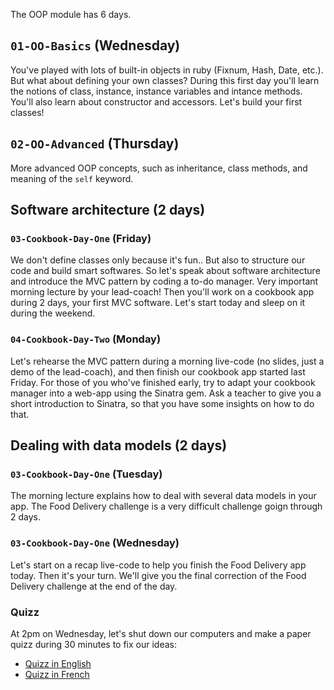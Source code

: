 The OOP module has 6 days.

## `01-OO-Basics` (Wednesday)

You've played with lots of built-in objects in ruby (Fixnum, Hash, Date, etc.). But what about defining your own classes? During this first day you'll learn the notions of class, instance, instance variables and intance methods. You'll also learn about constructor and accessors. Let's build your first classes!

## `02-OO-Advanced` (Thursday)
More advanced OOP concepts, such as inheritance, class methods, and meaning
of the `self` keyword.

## Software architecture (2 days)

### `03-Cookbook-Day-One` (Friday)

We don't define classes only because it's fun.. But also to structure our code and build smart softwares. So let's speak about software architecture and introduce the MVC pattern by coding a to-do manager. Very important morning lecture by your lead-coach! Then you'll work on a cookbook app during 2 days, your first MVC software. Let's start today and sleep on it during the weekend.

### `04-Cookbook-Day-Two` (Monday)

Let's rehearse the MVC pattern during a morning live-code (no slides, just a demo of the lead-coach), and then finish our cookbook app started last Friday. For those of you who've finished early, try to adapt your cookbook manager into a web-app using the Sinatra gem. Ask a teacher to give you a short introduction to Sinatra, so that you have some insights on how to do that.

## Dealing with data models (2 days)

### `03-Cookbook-Day-One` (Tuesday)
The morning lecture explains how to deal with several data models in your app. The Food Delivery challenge is a very difficult challenge goign through 2 days.

### `03-Cookbook-Day-One` (Wednesday)
Let's start on a recap live-code to help you finish the Food Delivery app today. Then it's your turn. We'll give you the final correction of the Food Delivery challenge at the end of the day.

### Quizz

At 2pm on Wednesday, let's shut down our computers and make a paper quizz during 30 minutes to fix our ideas:

- [Quizz in English](https://github.com/lewagon/quizzes/raw/gh-pages/pdf/2-oop-english.pdf)
- [Quizz in French](https://github.com/lewagon/quizzes/raw/gh-pages/pdf/2-oop-french.pdf)
